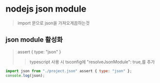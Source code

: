 # nodejs json module

> import 문으로 json을 가져오게끔하는것

## json module 활성화

> assert { type: "json" }
>
> > typescript 사용 시 tsconfig에 "resolveJsonModule": true,를 추가

```js
import json from "./project.json" assert { type: "json" };
console.log(json);
```
